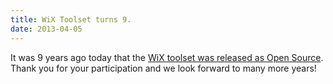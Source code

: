 ```yaml
---
title: WiX Toolset turns 9.
date: 2013-04-05
---
```

It was 9 years ago today that the <a href="http://robmensching.com/blog/posts/2004/4/5/windows-installer-xml-wix-toolset-has-released-as-open-source-on-sourceforge.net">WiX toolset was released as Open Source</a>. Thank you for your participation and we look forward to many more years!
